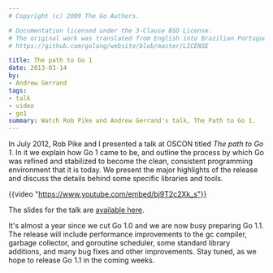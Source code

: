 ```yaml
---
# Copyright (c) 2009 The Go Authors.

# Documentation licensed under the 3-Clause BSD License.
# The original work was translated from English into Brazilian Portuguese.
# https://github.com/golang/website/blob/master/LICENSE

title: The path to Go 1
date: 2013-03-14
by:
- Andrew Gerrand
tags:
- talk
- video
- go1
summary: Watch Rob Pike and Andrew Gerrand's talk, The Path to Go 1.
---
```



In July 2012, Rob Pike and I presented a talk at OSCON titled _The path to Go 1_.
In it we explain how Go 1 came to be, and outline the process by which Go
was refined and stabilized to become the clean,
consistent programming environment that it is today.
We present the major highlights of the release and discuss the details behind
some specific libraries and tools.

{{video "https://www.youtube.com/embed/bj9T2c2Xk_s"}}

The slides for the talk are [available here](/talks/2012/go1.slide).

It's almost a year since we cut Go 1.0 and we are now busy preparing Go 1.1.
The release will include performance improvements to the gc compiler,
garbage collector, and goroutine scheduler,
some standard library additions, and many bug fixes and other improvements.
Stay tuned, as we hope to release Go 1.1 in the coming weeks.
